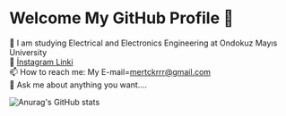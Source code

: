 # Welcome My GitHub Profile 👋


 🌱 I am studying Electrical and Electronics Engineering at Ondokuz Mayıs University<br/>
 🔭 [İnstagram Linki](https://www.instagram.com/mertckrrr/)<br/>
 📫 How to reach me: My E-mail=mertckrrr@gmail.com<br/>
 💬 Ask me about anything you want.... <br/>


![Anurag's GitHub stats](https://github-readme-stats.vercel.app/api?username=mertckrrr&show_icons=true&theme=radical)
